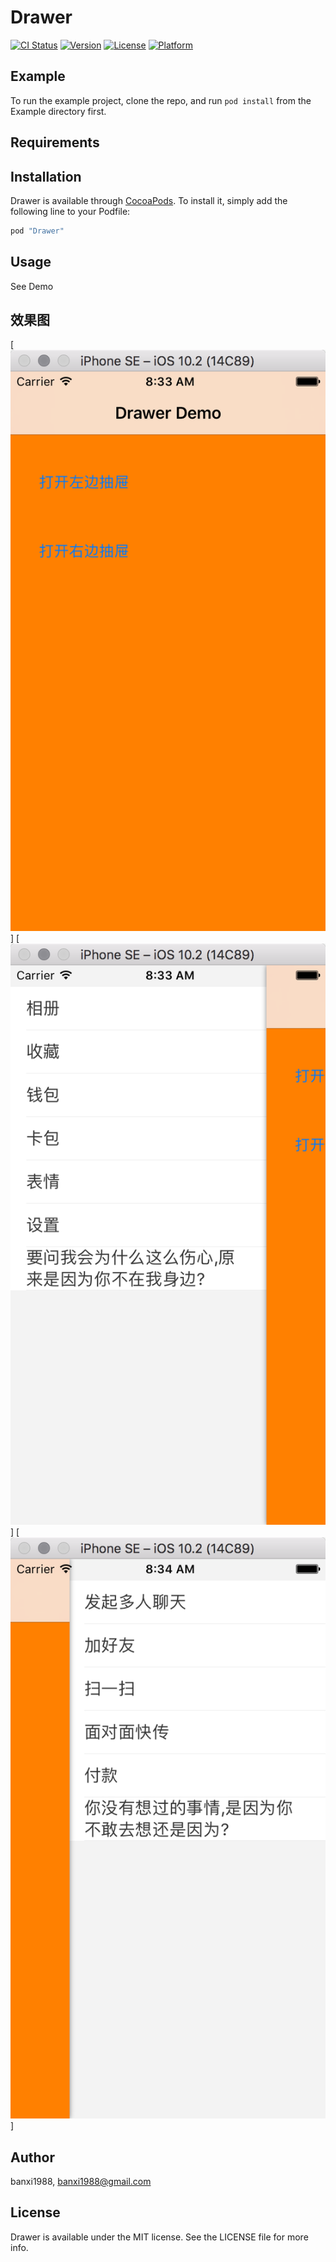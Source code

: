 # Drawer

[![CI Status](http://img.shields.io/travis/banxi1988/Drawer.svg?style=flat)](https://travis-ci.org/banxi1988/Drawer)
[![Version](https://img.shields.io/cocoapods/v/Drawer.svg?style=flat)](http://cocoapods.org/pods/Drawer)
[![License](https://img.shields.io/cocoapods/l/Drawer.svg?style=flat)](http://cocoapods.org/pods/Drawer)
[![Platform](https://img.shields.io/cocoapods/p/Drawer.svg?style=flat)](http://cocoapods.org/pods/Drawer)

## Example

To run the example project, clone the repo, and run `pod install` from the Example directory first.

## Requirements

## Installation

Drawer is available through [CocoaPods](http://cocoapods.org). To install
it, simply add the following line to your Podfile:

```ruby
pod "Drawer"
```

## Usage

See Demo

## 效果图

[![Front](./Screenshots/drawer_front.png)]
[![Left Drawer](./Screenshots/drawer_left.png)]
[![Right Drawer](./Screenshots/drawer_right.png)]

## Author

banxi1988, banxi1988@gmail.com

## License

Drawer is available under the MIT license. See the LICENSE file for more info.
